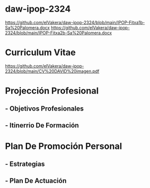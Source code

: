 # daw-ipop-2324
  https://github.com/elVakera/daw-ipop-2324/blob/main/IPOP-Fitxa1b-Sa%20Palomera.docx
  https://github.com/elVakera/daw-ipop-2324/blob/main/IPOP-Fitxa2b-Sa%20Palomera.docx
# Curriculum Vitae
  https://github.com/elVakera/daw-ipop-2324/blob/main/CV%20DAVID%20imagen.pdf
# Projección Profesional

## - Objetivos Profesionales
## - Itinerrio De Formación

# Plan De Promoción Personal

## - Estrategias

## - Plan De Actuación
